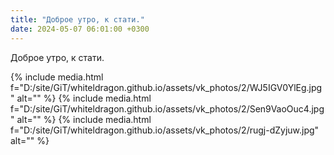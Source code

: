 ```yaml
---
title: "Доброе утро, к стати."
date: 2024-05-07 06:01:00 +0300
---
```


Доброе утро, к стати.


{% include media.html f="D:/site/GiT/whiteldragon.github.io/assets/vk_photos/2/WJ5IGV0YlEg.jpg" alt="" %}
{% include media.html f="D:/site/GiT/whiteldragon.github.io/assets/vk_photos/2/Sen9VaoOuc4.jpg" alt="" %}
{% include media.html f="D:/site/GiT/whiteldragon.github.io/assets/vk_photos/2/rugj-dZyjuw.jpg" alt="" %}
